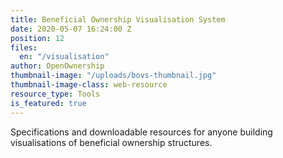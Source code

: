 ```yaml
---
title: Beneficial Ownership Visualisation System
date: 2020-05-07 16:24:00 Z
position: 12
files:
  en: "/visualisation"
author: OpenOwnership
thumbnail-image: "/uploads/bovs-thumbnail.jpg"
thumbnail-image-class: web-resource
resource_type: Tools
is_featured: true
---
```


Specifications and downloadable resources for anyone building visualisations of
beneficial ownership structures.
